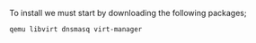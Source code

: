 To install we must start by downloading the following packages;


    qemu libvirt dnsmasq virt-manager
